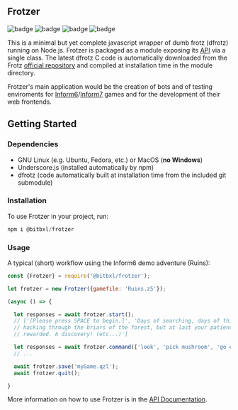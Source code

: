 
## Frotzer
![badge](https://img.shields.io/endpoint?url=https://gist.githubusercontent.com/bitbxl/554394d67973a35b66f7b60a24fa0950/raw/frotzer-test.json) ![badge](https://img.shields.io/endpoint?url=https://gist.githubusercontent.com/bitbxl/554394d67973a35b66f7b60a24fa0950/raw/frotzer-build.json) ![badge](https://img.shields.io/endpoint?url=https://gist.githubusercontent.com/bitbxl/554394d67973a35b66f7b60a24fa0950/raw/frotzer-coverage.json) ![badge](https://img.shields.io/endpoint?url=https://gist.githubusercontent.com/bitbxl/554394d67973a35b66f7b60a24fa0950/raw/frotzer-dfversion.json)

This is a minimal but yet complete javascript wrapper of dumb frotz (dfrotz)
 running on Node.js. Frotzer is packaged as a module exposing its [API](docs/api.md) via a single
 class. The latest dfrotz C code is automatically downloaded from the Frotz [official repository](https://gitlab.com/DavidGriffith/frotz) and compiled at installation time in the module directory.

 Frotzer's main application would be the creation of bots and of testing enviroments
 for [Inform6](https://www.inform-fiction.org/)/[Inform7](http://inform7.com/) games and for the development of their web frontends.


## Getting Started

### Dependencies

* GNU Linux (e.g. Ubuntu, Fedora, etc.) or MacOS (**no Windows**)
* Underscore.js (installed automatically by npm)
* dfrotz (code automatically built at installation time from the included git submodule)

### Installation
To use Frotzer in your project, run:
```javascript
npm i @bitbxl/frotzer
```

### Usage

A typical (short) workflow using the Inform6 demo adventure (Ruins):
```javascript
const {Frotzer} = require('@bitbxl/frotzer');

let frotzer = new Frotzer({gamefile: 'Ruins.z5'});

(async () => {

  let responses = await frotzer.start();
  // ['[Please press SPACE to begin.]', 'Days of searching, days of thirsty
  // hacking through the briars of the forest, but at last your patience was
  // rewarded. A discovery! (etc...)']

  let responses = await frotzer.command(['look', 'pick mushroom', 'go east']);
  // ...

  await frotzer.save('myGame.qzl');
  await frotzer.quit();

}
```
More information on how to use Frotzer is in the [API Documentation](docs/api.md).
